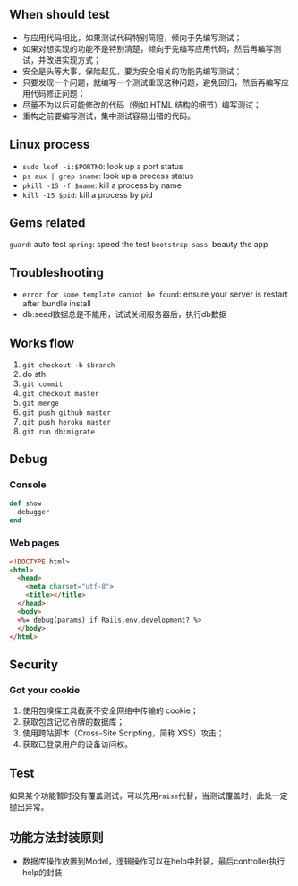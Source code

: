 ## When should test

* 与应用代码相比，如果测试代码特别简短，倾向于先编写测试；
* 如果对想实现的功能不是特别清楚，倾向于先编写应用代码，然后再编写测试，并改进实现方式；
* 安全是头等大事，保险起见，要为安全相关的功能先编写测试；
* 只要发现一个问题，就编写一个测试重现这种问题，避免回归，然后再编写应用代码修正问题；
* 尽量不为以后可能修改的代码（例如 HTML 结构的细节）编写测试；
* 重构之前要编写测试，集中测试容易出错的代码。

## Linux process

* `sudo lsof -i:$PORTNO`: look up a port status
* `ps aux | grep $name`: look up a process status
* `pkill -15 -f $name`: kill a process by name
* `kill -15 $pid`: kill a process by pid

## Gems related

`guard`: auto test
`spring`: speed the test
`bootstrap-sass`: beauty the app

## Troubleshooting

- `error for some template cannot be found`: ensure your server is restart after bundle install
- db:seed数据总是不能用，试试关闭服务器后，执行db数据

## Works flow

1. `git checkout -b $branch`
2. do sth.
3. `git commit`
4. `git checkout master`
5. `git merge`
6. `git push github master`
7. `git push heroku master`
8. `git run db:migrate`

## Debug

### Console

```ruby
def show
  debugger
end
```

### Web pages

```html
<!DOCTYPE html>
<html>
  <head>
    <meta charset="utf-8">
    <title></title>
  </head>
  <body>
  <%= debug(params) if Rails.env.development? %>
  </body>
</html>
```

## Security

### Got your cookie

1. 使用包嗅探工具截获不安全网络中传输的 cookie；
2. 获取包含记忆令牌的数据库；
3. 使用跨站脚本（Cross-Site Scripting，简称 XSS）攻击；
4. 获取已登录用户的设备访问权。

## Test

如果某个功能暂时没有覆盖测试，可以先用`raise`代替，当测试覆盖时，此处一定抛出异常。

## 功能方法封装原则

- 数据库操作放置到Model，逻辑操作可以在help中封装，最后controller执行help的封装
